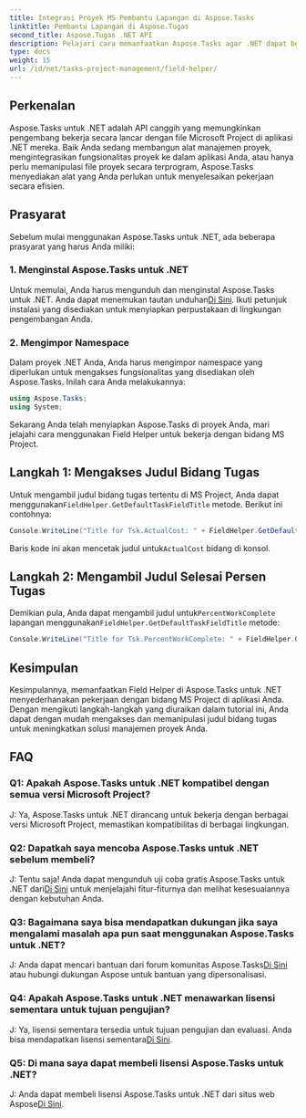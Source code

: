 ```yaml
---
title: Integrasi Proyek MS Pembantu Lapangan di Aspose.Tasks
linktitle: Pembantu Lapangan di Aspose.Tugas
second_title: Aspose.Tugas .NET API
description: Pelajari cara memanfaatkan Aspose.Tasks agar .NET dapat bekerja dengan file MS Project secara lancar.
type: docs
weight: 15
url: /id/net/tasks-project-management/field-helper/
---
```

## Perkenalan

Aspose.Tasks untuk .NET adalah API canggih yang memungkinkan pengembang bekerja secara lancar dengan file Microsoft Project di aplikasi .NET mereka. Baik Anda sedang membangun alat manajemen proyek, mengintegrasikan fungsionalitas proyek ke dalam aplikasi Anda, atau hanya perlu memanipulasi file proyek secara terprogram, Aspose.Tasks menyediakan alat yang Anda perlukan untuk menyelesaikan pekerjaan secara efisien.

## Prasyarat

Sebelum mulai menggunakan Aspose.Tasks untuk .NET, ada beberapa prasyarat yang harus Anda miliki:

### 1. Menginstal Aspose.Tasks untuk .NET

 Untuk memulai, Anda harus mengunduh dan menginstal Aspose.Tasks untuk .NET. Anda dapat menemukan tautan unduhan[Di Sini](https://releases.aspose.com/tasks/net/). Ikuti petunjuk instalasi yang disediakan untuk menyiapkan perpustakaan di lingkungan pengembangan Anda.

### 2. Mengimpor Namespace

Dalam proyek .NET Anda, Anda harus mengimpor namespace yang diperlukan untuk mengakses fungsionalitas yang disediakan oleh Aspose.Tasks. Inilah cara Anda melakukannya:

```csharp
using Aspose.Tasks;
using System;

```

Sekarang Anda telah menyiapkan Aspose.Tasks di proyek Anda, mari jelajahi cara menggunakan Field Helper untuk bekerja dengan bidang MS Project.

## Langkah 1: Mengakses Judul Bidang Tugas

 Untuk mengambil judul bidang tugas tertentu di MS Project, Anda dapat menggunakan`FieldHelper.GetDefaultTaskFieldTitle` metode. Berikut ini contohnya:

```csharp
Console.WriteLine("Title for Tsk.ActualCost: " + FieldHelper.GetDefaultTaskFieldTitle(Tsk.ActualCost.KeyType));
```

 Baris kode ini akan mencetak judul untuk`ActualCost` bidang di konsol.

## Langkah 2: Mengambil Judul Selesai Persen Tugas

 Demikian pula, Anda dapat mengambil judul untuk`PercentWorkComplete` lapangan menggunakan`FieldHelper.GetDefaultTaskFieldTitle` metode:

```csharp
Console.WriteLine("Title for Tsk.PercentWorkComplete: " + FieldHelper.GetDefaultTaskFieldTitle(Tsk.PercentWorkComplete.KeyType));
```

## Kesimpulan

Kesimpulannya, memanfaatkan Field Helper di Aspose.Tasks untuk .NET menyederhanakan pekerjaan dengan bidang MS Project di aplikasi Anda. Dengan mengikuti langkah-langkah yang diuraikan dalam tutorial ini, Anda dapat dengan mudah mengakses dan memanipulasi judul bidang tugas untuk meningkatkan solusi manajemen proyek Anda.

## FAQ

### Q1: Apakah Aspose.Tasks untuk .NET kompatibel dengan semua versi Microsoft Project?

J: Ya, Aspose.Tasks untuk .NET dirancang untuk bekerja dengan berbagai versi Microsoft Project, memastikan kompatibilitas di berbagai lingkungan.

### Q2: Dapatkah saya mencoba Aspose.Tasks untuk .NET sebelum membeli?

 J: Tentu saja! Anda dapat mengunduh uji coba gratis Aspose.Tasks untuk .NET dari[Di Sini](https://releases.aspose.com/) untuk menjelajahi fitur-fiturnya dan melihat kesesuaiannya dengan kebutuhan Anda.

### Q3: Bagaimana saya bisa mendapatkan dukungan jika saya mengalami masalah apa pun saat menggunakan Aspose.Tasks untuk .NET?

 J: Anda dapat mencari bantuan dari forum komunitas Aspose.Tasks[Di Sini](https://forum.aspose.com/c/tasks/15) atau hubungi dukungan Aspose untuk bantuan yang dipersonalisasi.

### Q4: Apakah Aspose.Tasks untuk .NET menawarkan lisensi sementara untuk tujuan pengujian?

 J: Ya, lisensi sementara tersedia untuk tujuan pengujian dan evaluasi. Anda bisa mendapatkan lisensi sementara[Di Sini](https://purchase.aspose.com/temporary-license/).

### Q5: Di mana saya dapat membeli lisensi Aspose.Tasks untuk .NET?

 J: Anda dapat membeli lisensi Aspose.Tasks untuk .NET dari situs web Aspose[Di Sini](https://purchase.aspose.com/buy).
